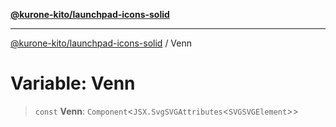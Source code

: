[**@kurone-kito/launchpad-icons-solid**](../README.md)

***

[@kurone-kito/launchpad-icons-solid](../globals.md) / Venn

# Variable: Venn

> `const` **Venn**: `Component`\<`JSX.SvgSVGAttributes`\<`SVGSVGElement`\>\>
